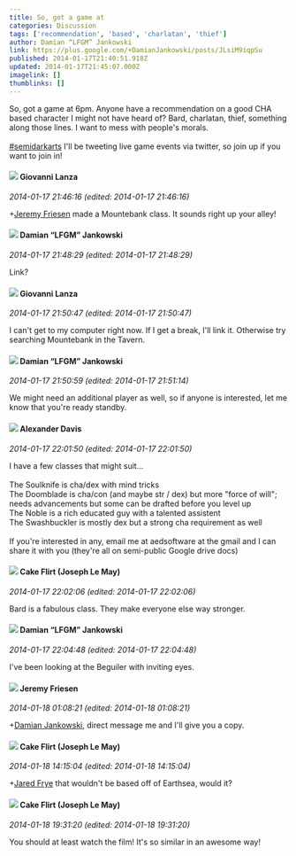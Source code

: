 ```yaml
---
title: So, got a game at
categories: Discussion
tags: ['recommendation', 'based', 'charlatan', 'thief']
author: Damian “LFGM” Jankowski
link: https://plus.google.com/+DamianJankowski/posts/JLsiM9iqpSu
published: 2014-01-17T21:40:51.918Z
updated: 2014-01-17T21:45:07.000Z
imagelink: []
thumblinks: []
---
```


So, got a game at 6pm. Anyone have a recommendation on a good CHA based character I might not have heard of? Bard, charlatan, thief, something along those lines. I want to mess with people&#39;s morals.<br /><br /><a rel="nofollow" class="ot-hashtag" href="https://plus.google.com/s/%23semidarkarts/posts">#semidarkarts</a> I&#39;ll be tweeting live game events via twitter, so join up if you want to join in!
<div id='comment z125hhzhpte0hjpvb235jnmqfkmbs53yc04'>
  <h4><img src='{{site.baseurl}}//images/avatars/102768177673605279668_photo.jpg'> Giovanni Lanza</h4>
      <p><cite>2014-01-17 21:46:16 (edited: 2014-01-17 21:46:16)</cite></p>
        <p><span class="proflinkWrapper"><span class="proflinkPrefix">+</span><a class="proflink" href="https://plus.google.com/112258979021033246325" oid="112258979021033246325">Jeremy Friesen</a></span> made a Mountebank class. It sounds right up your alley!</p>
</div>
        

<div id='comment z125hhzhpte0hjpvb235jnmqfkmbs53yc04'>
  <h4><img src='{{site.baseurl}}//images/avatars/100476170927206311405_photo.jpg'> Damian “LFGM” Jankowski</h4>
      <p><cite>2014-01-17 21:48:29 (edited: 2014-01-17 21:48:29)</cite></p>
        <p>Link?</p>
</div>
        

<div id='comment z125hhzhpte0hjpvb235jnmqfkmbs53yc04'>
  <h4><img src='{{site.baseurl}}//images/avatars/102768177673605279668_photo.jpg'> Giovanni Lanza</h4>
      <p><cite>2014-01-17 21:50:47 (edited: 2014-01-17 21:50:47)</cite></p>
        <p>I can&#39;t get to my computer right now. If I get a break, I&#39;ll link it. Otherwise try searching Mountebank in the Tavern.</p>
</div>
        

<div id='comment z125hhzhpte0hjpvb235jnmqfkmbs53yc04'>
  <h4><img src='{{site.baseurl}}//images/avatars/100476170927206311405_photo.jpg'> Damian “LFGM” Jankowski</h4>
      <p><cite>2014-01-17 21:50:59 (edited: 2014-01-17 21:51:14)</cite></p>
        <p>We might need an additional player as well, so if anyone is interested, let me know that you&#39;re ready standby.</p>
</div>
        

<div id='comment z125hhzhpte0hjpvb235jnmqfkmbs53yc04'>
  <h4><img src='{{site.baseurl}}//images/avatars/105849233547498253815_photo.jpg'> Alexander Davis</h4>
      <p><cite>2014-01-17 22:01:50 (edited: 2014-01-17 22:01:50)</cite></p>
        <p>I have a few classes that might suit...<br /><br />The Soulknife is cha/dex with mind tricks<br />The Doomblade is cha/con (and maybe str / dex) but more &quot;force of will&quot;; needs advancements but some can be drafted before you level up<br />The Noble is a rich educated guy with a talented assistent<br />The Swashbuckler is mostly dex but a strong cha requirement as well<br /><br />If you&#39;re interested in any, email me at aedsoftware at the gmail and I can share it with you (they&#39;re all on semi-public Google drive docs)</p>
</div>
        

<div id='comment z125hhzhpte0hjpvb235jnmqfkmbs53yc04'>
  <h4><img src='{{site.baseurl}}//images/avatars/118274317738578754478_photo.jpg'> Cake Flirt (Joseph Le May)</h4>
      <p><cite>2014-01-17 22:02:06 (edited: 2014-01-17 22:02:06)</cite></p>
        <p>Bard is a fabulous class. They make everyone else way stronger.</p>
</div>
        

<div id='comment z125hhzhpte0hjpvb235jnmqfkmbs53yc04'>
  <h4><img src='{{site.baseurl}}//images/avatars/100476170927206311405_photo.jpg'> Damian “LFGM” Jankowski</h4>
      <p><cite>2014-01-17 22:04:48 (edited: 2014-01-17 22:04:48)</cite></p>
        <p>I&#39;ve been looking at the Beguiler with inviting eyes.</p>
</div>
        

<div id='comment z125hhzhpte0hjpvb235jnmqfkmbs53yc04'>
  <h4><img src='{{site.baseurl}}//images/avatars/112258979021033246325_photo.jpg'> Jeremy Friesen</h4>
      <p><cite>2014-01-18 01:08:21 (edited: 2014-01-18 01:08:21)</cite></p>
        <p><span class="proflinkWrapper"><span class="proflinkPrefix">+</span><a class="proflink" href="https://plus.google.com/100476170927206311405" oid="100476170927206311405">Damian Jankowski</a></span>, direct message me and I&#39;ll give you a copy.</p>
</div>
        

<div id='comment z125hhzhpte0hjpvb235jnmqfkmbs53yc04'>
  <h4><img src='{{site.baseurl}}//images/avatars/118274317738578754478_photo.jpg'> Cake Flirt (Joseph Le May)</h4>
      <p><cite>2014-01-18 14:15:04 (edited: 2014-01-18 14:15:04)</cite></p>
        <p><span class="proflinkWrapper"><span class="proflinkPrefix">+</span><a class="proflink" href="https://plus.google.com/110008128020399300688" oid="110008128020399300688">Jared Frye</a></span> that wouldn&#39;t be based off of Earthsea, would it?</p>
</div>
        

<div id='comment z125hhzhpte0hjpvb235jnmqfkmbs53yc04'>
  <h4><img src='{{site.baseurl}}//images/avatars/118274317738578754478_photo.jpg'> Cake Flirt (Joseph Le May)</h4>
      <p><cite>2014-01-18 19:31:20 (edited: 2014-01-18 19:31:20)</cite></p>
        <p>You should at least watch the film! It&#39;s so similar in an awesome way!</p>
</div>
        